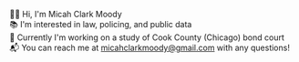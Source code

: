 👋🏻 Hi, I'm Micah Clark Moody       
📚 I'm interested in law, policing, and public data       
🔬 Currently I'm working on a study of Cook County (Chicago) bond court      
📬 You can reach me at micahclarkmoody@gmail.com with any questions!       
